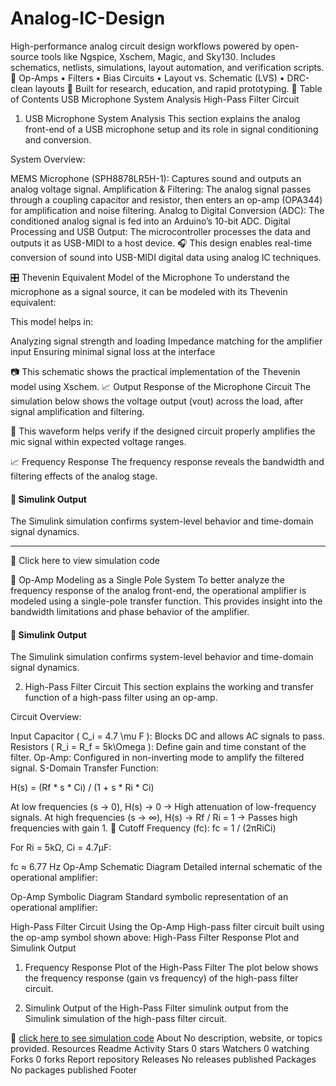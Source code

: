 # Analog-IC-Design
High-performance analog circuit design workflows powered by open-source tools like Ngspice, Xschem, Magic, and Sky130. Includes schematics, netlists, simulations, layout automation, and verification scripts. 📐 Op-Amps • Filters • Bias Circuits • Layout vs. Schematic (LVS) • DRC-clean layouts 🚀 Built for research, education, and rapid prototyping.
📑 Table of Contents
USB Microphone System Analysis
High-Pass Filter Circuit
1. USB Microphone System Analysis
This section explains the analog front-end of a USB microphone setup and its role in signal conditioning and conversion.



System Overview:

MEMS Microphone (SPH8878LR5H-1): Captures sound and outputs an analog voltage signal.
Amplification & Filtering: The analog signal passes through a coupling capacitor and resistor, then enters an op-amp (OPA344) for amplification and noise filtering.
Analog to Digital Conversion (ADC): The conditioned analog signal is fed into an Arduino’s 10-bit ADC.
Digital Processing and USB Output: The microcontroller processes the data and outputs it as USB-MIDI to a host device.
🎧 This design enables real-time conversion of sound into USB-MIDI digital data using analog IC techniques.

🎛️ Thevenin Equivalent Model of the Microphone
To understand the microphone as a signal source, it can be modeled with its Thevenin equivalent:

This model helps in:

Analyzing signal strength and loading
Impedance matching for the amplifier input
Ensuring minimal signal loss at the interface


📷 This schematic shows the practical implementation of the Thevenin model using Xschem.
📈 Output Response of the Microphone Circuit
The simulation below shows the voltage output (vout) across the load, after signal amplification and filtering.



🧪 This waveform helps verify if the designed circuit properly amplifies the mic signal within expected voltage ranges.

📈 Frequency Response
The frequency response reveals the bandwidth and filtering effects of the analog stage.



#### 🔁 Simulink Output
The Simulink simulation confirms system-level behavior and time-domain signal dynamics.



---
📄 Click here to view simulation code

🔧 Op-Amp Modeling as a Single Pole System
To better analyze the frequency response of the analog front-end, the operational amplifier is modeled using a single-pole transfer function. This provides insight into the bandwidth limitations and phase behavior of the amplifier.



#### 🔁 Simulink Output
The Simulink simulation confirms system-level behavior and time-domain signal dynamics.



2. High-Pass Filter Circuit
This section explains the working and transfer function of a high-pass filter using an op-amp.



Circuit Overview:

Input Capacitor ( C_i = 4.7 \mu F ): Blocks DC and allows AC signals to pass.
Resistors ( R_i = R_f = 5k\Omega ): Define gain and time constant of the filter.
Op-Amp: Configured in non-inverting mode to amplify the filtered signal.
S-Domain Transfer Function:

H(s) = (Rf * s * Ci) / (1 + s * Ri * Ci)

At low frequencies (s → 0), H(s) → 0 → High attenuation of low-frequency signals.
At high frequencies (s → ∞), H(s) → Rf / Ri = 1 → Passes high frequencies with gain 1.
🔻 Cutoff Frequency (fc):
fc = 1 / (2πRiCi)

For Ri = 5kΩ, Ci = 4.7μF:

fc ≈ 6.77 Hz
Op-Amp Schematic Diagram
Detailed internal schematic of the operational amplifier: 

Op-Amp Symbolic Diagram
Standard symbolic representation of an operational amplifier: 

High-Pass Filter Circuit Using the Op-Amp
High-pass filter circuit built using the op-amp symbol shown above: 
High-Pass Filter Response Plot and Simulink Output
1. Frequency Response Plot of the High-Pass Filter
The plot below shows the frequency response (gain vs frequency) of the high-pass filter circuit.



2. Simulink Output of the High-Pass Filter
simulink output from the Simulink simulation of the high-pass filter circuit.



📄 [click here to see simulation code](https://github.com/)
About
No description, website, or topics provided.
Resources
 Readme
 Activity
Stars
 0 stars
Watchers
 0 watching
Forks
 0 forks
Report repository
Releases
No releases published
Packages
No packages published
Footer
